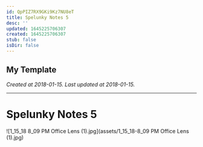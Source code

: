```yaml
---
id: QpPIZ7RX9GKi9Kz7NU8eT
title: Spelunky Notes 5
desc: ''
updated: 1645225706307
created: 1645225706307
stub: false
isDir: false
---
```

My Template
---

_Created at 2018-01-15._
_Last updated at 2018-01-15._




---

# Spelunky Notes 5


![1_15_18 8_09 PM Office Lens (1).jpg](assets/1_15_18-8_09 PM Office Lens (1).jpg)

